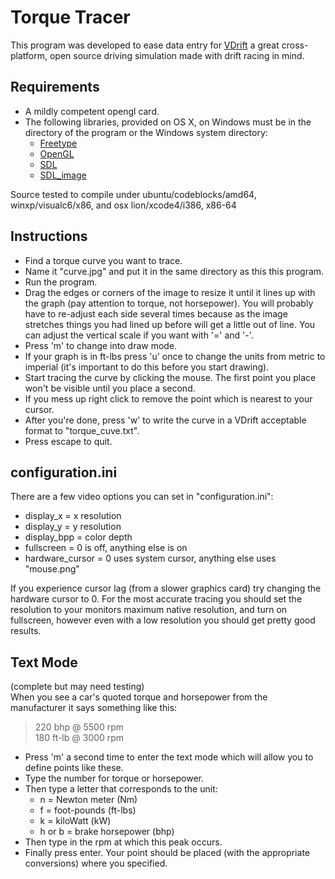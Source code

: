# Torque Tracer

This program was developed to ease data entry for [VDrift](http://vdrift.net) a great cross-platform, open source driving simulation made with drift racing in mind.

## Requirements

* A mildly competent opengl card.
* The following libraries, provided on OS X, on Windows must be in the directory of the program or the Windows system directory:
	* [Freetype](http://freetype.org/)
	* [OpenGL](http://opengl.org/)
	* [SDL](http://libsdl.org/download.php)
	* [SDL_image](http://libsdl.org/projects/SDL_image/)

Source tested to compile under ubuntu/codeblocks/amd64, winxp/visualc6/x86, and osx lion/xcode4/i386, x86-64

## Instructions

* Find a torque curve you want to trace.
* Name it "curve.jpg" and put it in the same directory as this this program.
* Run the program.
* Drag the edges or corners of the image to resize it until it lines up with the graph (pay attention to torque, not horsepower). You will probably have to re-adjust each side several times because as the image stretches things you had lined up before will get a little out of line. You can adjust the vertical scale if you want with '=' and '-'.
* Press 'm' to change into draw mode.
* If your graph is in ft-lbs press 'u' once to change the units from metric to imperial (it's important to do this before you start drawing).
* Start tracing the curve by clicking the mouse. The first point you place won't be visible until you place a second.
* If you mess up right click to remove the point which is nearest to your cursor.
* After you're done, press 'w' to write the curve in a VDrift acceptable format to "torque_cuve.txt".
* Press escape to quit.

## configuration.ini

There are a few video options you can set in "configuration.ini":

* display\_x = x resolution
* display\_y = y resolution
* display\_bpp = color depth
* fullscreen = 0 is off, anything else is on
* hardware\_cursor = 0 uses system cursor, anything else uses "mouse.png"

If you experience cursor lag (from a slower graphics card) try changing the hardware cursor to 0.
For the most accurate tracing you should set the resolution to your monitors maximum native resolution, and turn on fullscreen, however even with a low resolution you should get pretty good results.

## Text Mode

(complete but may need testing)  
When you see a car's quoted torque and horsepower from the manufacturer it says something like this:

> 220 bhp @ 5500 rpm  
> 180 ft-lb @ 3000 rpm

* Press 'm' a second time to enter the text mode which will allow you to define points like these.
* Type the number for torque or horsepower.
* Then type a letter that corresponds to the unit:
	* n = Newton meter (Nm)
	* f = foot-pounds (ft-lbs)
	* k = kiloWatt (kW)
	* h or b = brake horsepower (bhp)
* Then type in the rpm at which this peak occurs.
* Finally press enter. Your point should be placed (with the appropriate conversions) where you specified.
